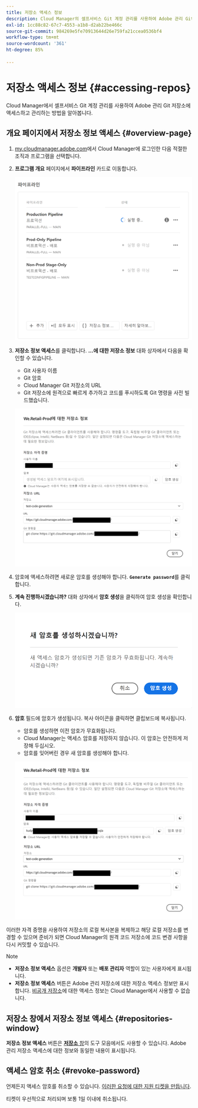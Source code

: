 ```yaml
---
title: 저장소 액세스 정보
description: Cloud Manager의 셀프서비스 Git 계정 관리를 사용하여 Adobe 관리 Git 저장소에 액세스하고 관리하는 방법을 알아봅니다.
exl-id: 1cc88c82-67c7-4553-a1b8-d2ab22be466c
source-git-commit: 984269e5fe70913644d26e759fa21ccea0536bf4
workflow-type: tm+mt
source-wordcount: '361'
ht-degree: 85%

---
```


# 저장소 액세스 정보 {#accessing-repos}

Cloud Manager에서 셀프서비스 Git 계정 관리를 사용하여 Adobe 관리 Git 저장소에 액세스하고 관리하는 방법을 알아봅니다.

## 개요 페이지에서 저장소 정보 액세스 {#overview-page}

1. [my.cloudmanager.adobe.com](https://my.cloudmanager.adobe.com/)에서 Cloud Manager에 로그인한 다음 적절한 조직과 프로그램을 선택합니다.

1. **프로그램 개요** 페이지에서 **파이프라인** 카드로 이동합니다.

   ![환경 카드의 저장소 정보 액세스 버튼](assets/pipelines-card.png)

1. **저장소 정보 액세스**&#x200B;를 클릭합니다. **...에 대한 저장소 정보** 대화 상자에서 다음을 확인할 수 있습니다.

   * Git 사용자 이름
   * Git 암호
   * Cloud Manager Git 저장소의 URL
   * Git 저장소에 원격으로 빠르게 추가하고 코드를 푸시하도록 Git 명령을 사전 빌드했습니다.

   ![저장소 정보 창](assets/access-repo-info.png)

1. 암호에 액세스하려면 새로운 암호를 생성해야 합니다. **`Generate password`**&#x200B;를 클릭합니다.

1. **계속 진행하시겠습니까?** 대화 상자에서 **암호 생성**&#x200B;을 클릭하여 암호 생성을 확인합니다.

   ![암호 생성 확인](assets/confirm-password-generation.png)

1. **암호** 필드에 암호가 생성됩니다. 복사 아이콘을 클릭하면 클립보드에 복사됩니다.

   * 암호를 생성하면 이전 암호가 무효화됩니다.
   * Cloud Manager는 액세스 암호를 저장하지 않습니다. 이 암호는 안전하게 저장해 두십시오.
   * 암호를 잊어버린 경우 새 암호를 생성해야 합니다.

   ![생성된 암호의 예](assets/generated-password.png)

이러한 자격 증명을 사용하여 저장소의 로컬 복사본을 복제하고 해당 로컬 저장소를 변경할 수 있으며 준비가 되면 Cloud Manager의 원격 코드 저장소에 코드 변경 사항을 다시 커밋할 수 있습니다.

>[!NOTE]
>
>* **저장소 정보 액세스** 옵션은 **개발자** 또는 **배포 관리자** 역할이 있는 사용자에게 표시됩니다.
>* **저장소 정보 액세스** 버튼은 Adobe 관리 저장소에 대한 저장소 액세스 정보만 표시합니다. [비공개 저장소](private-repositories.md)에 대한 액세스 정보는 Cloud Manager에서 사용할 수 없습니다.

## 저장소 창에서 저장소 정보 액세스 {#repositories-window}

**저장소 정보 액세스** 버튼은 [**저장소** 창](managing-repositories.md)의 도구 모음에서도 사용할 수 있습니다. Adobe 관리 저장소 액세스에 대한 정보와 동일한 내용이 표시됩니다.

## 액세스 암호 취소 {#revoke-password}

언제든지 액세스 암호를 취소할 수 있습니다. [이러한 요청에 대한 지원 티켓을 만듭니다](https://experienceleague.adobe.com/?support-solution=Experience+Manager&amp;support-tab=home#support).

티켓이 우선적으로 처리되며 보통 1일 이내에 취소됩니다.
